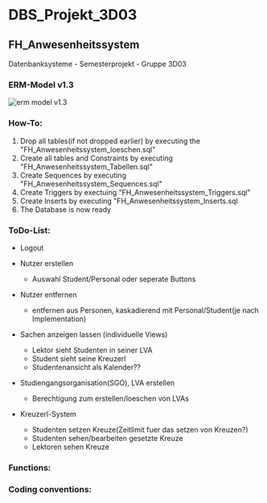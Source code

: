 # DBS_Projekt_3D03
## FH_Anwesenheitssystem
Datenbanksysteme - Semesterprojekt - Gruppe 3D03

### ERM-Model v1.3
![erm model
v1.3](https://user-images.githubusercontent.com/49987011/69969358-90c02300-151c-11ea-835b-5062e688886f.png)

### How-To:
1.  Drop all tables(if not dropped earlier) by executing the "FH_Anwesenheitssystem_loeschen.sql"
2.  Create all tables and Constraints by executing "FH_Anwesenheitssystem_Tabellen.sql"
3.  Create Sequences by executing "FH_Anwesenheitssystem_Sequences.sql"
4.  Create Triggers by exectuing "FH_Anwesenheitssystem_Triggers.sql"
5.  Create Inserts by executing "FH_Anwesenheitssystem_Inserts.sql
6.  The Database is now ready

### ToDo-List:

* Logout
        
*  Nutzer erstellen
    * Auswahl Student/Personal oder seperate Buttons

*  Nutzer entfernen
    * entfernen aus Personen, kaskadierend mit Personal/Student(je nach Implementation)

*  Sachen anzeigen lassen (individuelle Views)
    * Lektor sieht Studenten in seiner LVA
    * Student sieht seine Kreuzerl
    * Studentenansicht als Kalender??

*  Studiengangsorganisation(SGO), LVA erstellen
    * Berechtigung zum erstellen/loeschen von LVAs
  
* Kreuzerl-System
    * Studenten setzen Kreuze(Zeitlimit fuer das setzen von Kreuzen?)
    * Studenten sehen/bearbeiten gesetzte Kreuze
    * Lektoren sehen Kreuze

### Functions:



### Coding conventions:


